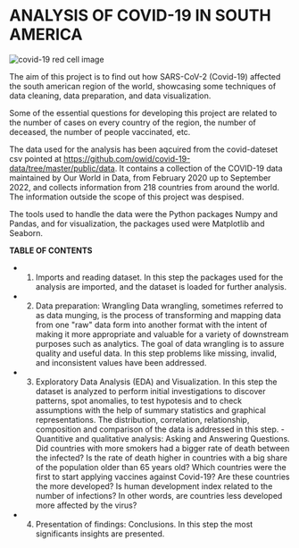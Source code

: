 # **ANALYSIS OF COVID-19 IN SOUTH AMERICA**

![covid-19 red cell image](https://img.freepik.com/free-vector/covid19-coronavirus-red-virus-cell-spread-background-concept_1017-24697.jpg?w=2000)

The aim of this project is to find out how SARS-CoV-2 (Covid-19) affected the south american region of the world, showcasing some techniques of data cleaning, data preparation, and data visualization.

Some of the essential questions for developing this project are related to the number of cases on every country of the region, the number of deceased, the number of people vaccinated, etc.

The data used for the analysis has been aqcuired from the covid-dateset csv pointed at https://github.com/owid/covid-19-data/tree/master/public/data. It contains a collection of the COVID-19 data maintained by Our World in Data, from February 2020 up to September 2022, and collects information from 218 countries from around the world. The information outside the scope of this project was despised.

The tools used to handle the data were the Python packages Numpy and Pandas, and for visualization, the packages used were Matplotlib and Seaborn.



**TABLE OF CONTENTS**
* 1. Imports and reading dataset.
In this step the packages used for the analysis are imported, and the dataset is loaded for further analysis.

* 2. Data preparation: Wrangling
Data wrangling, sometimes referred to as data munging, is the process of transforming and mapping data from one "raw" data form into another format with the intent of making it more appropriate and valuable for a variety of downstream purposes such as analytics. The goal of data wrangling is to assure quality and useful data. In this step problems like missing, invalid, and inconsistent values have been addressed.

* 3. Exploratory Data Analysis (EDA) and Visualization.
In this step the dataset is analyzed to perform initial investigations to discover patterns, spot anomalies, to test hypotesis and to check assumptions with the help of summary statistics and graphical representations. The distribution, correlation, relationship, composition and comparison of the data is addressed in this step.
  -Quantitive and qualitative analysis: Asking and Answering Questions.
  Did countries with more smokers had a bigger rate of death between the infected?
  Is the rate of death higher in countries with a big share of the population older than 65 years old?
  Which countries were the first to start applying vaccines against Covid-19? Are these countries the more developed?
  Is human development index related to the number of infections? In other words, are countries less developed more affected by the virus?
  
* 4. Presentation of findings: Conclusions.
In this step the most significants insights are presented.
